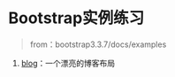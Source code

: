 # Bootstrap实例练习

>from：bootstrap3.3.7/docs/examples

1. [blog](https://github.com/magicmai/Bootstrap-examples/tree/master/blog)：一个漂亮的博客布局
